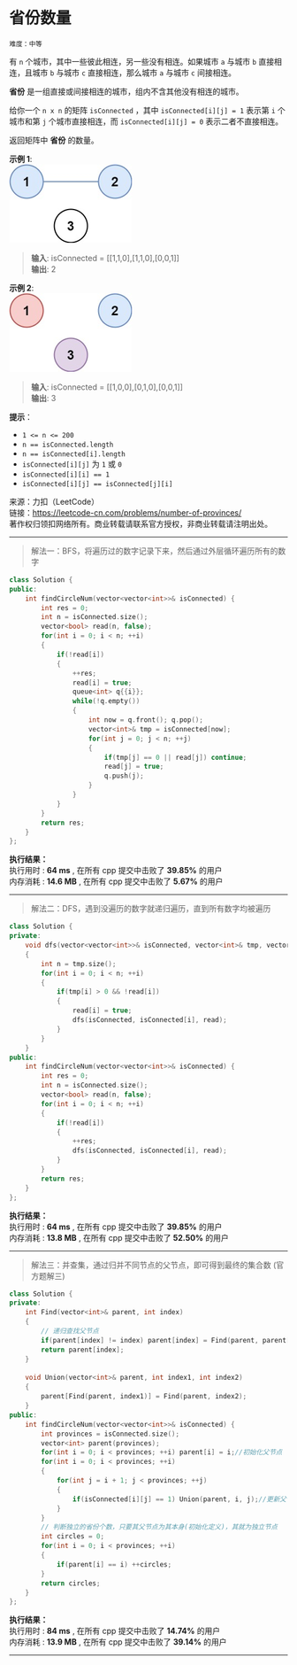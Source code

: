 # 省份数量 #  
`难度：中等` 

有 `n` 个城市，其中一些彼此相连，另一些没有相连。如果城市 `a` 与城市 `b` 直接相连，且城市 `b` 与城市 `c` 直接相连，那么城市 `a` 与城市 `c` 间接相连。  

**省份** 是一组直接或间接相连的城市，组内不含其他没有相连的城市。  

给你一个 `n x n` 的矩阵 `isConnected` ，其中 `isConnected[i][j] = 1` 表示第 `i` 个城市和第 `j` 个城市直接相连，而 `isConnected[i][j] = 0` 表示二者不直接相连。  

返回矩阵中 **省份** 的数量。  

**示例 1**:  
![示例 1](../pic/graph1.jpg "示例 1")
>**输入**: isConnected = [[1,1,0],[1,1,0],[0,0,1]]  
>**输出**: 2  

**示例 2**:  
![示例 1](../pic/graph2.jpg "示例 1")
>**输入**: isConnected = [[1,0,0],[0,1,0],[0,0,1]]  
>**输出**: 3  

**提示**：  
- `1 <= n <= 200`  
- `n == isConnected.length`  
- `n == isConnected[i].length`  
- `isConnected[i][j]` 为 `1` 或 `0`  
- `isConnected[i][i] == 1`  
- `isConnected[i][j] == isConnected[j][i]`  

来源：力扣（LeetCode）  
链接：https://leetcode-cn.com/problems/number-of-provinces/  
著作权归领扣网络所有。商业转载请联系官方授权，非商业转载请注明出处。  

---  
>解法一：BFS，将遍历过的数字记录下来，然后通过外层循环遍历所有的数字  

```C++  
class Solution {
public:
    int findCircleNum(vector<vector<int>>& isConnected) {
        int res = 0;
        int n = isConnected.size();
        vector<bool> read(n, false);
        for(int i = 0; i < n; ++i)
        {
            if(!read[i])
            {
                ++res;
                read[i] = true;
                queue<int> q{{i}};
                while(!q.empty())
                {
                    int now = q.front(); q.pop();
                    vector<int>& tmp = isConnected[now];
                    for(int j = 0; j < n; ++j)
                    {
                        if(tmp[j] == 0 || read[j]) continue;
                        read[j] = true;
                        q.push(j);
                    }
                }
            }
        }
        return res;
    }
};
```  

**执行结果：**  
执行用时 : **64 ms** , 在所有 cpp 提交中击败了 **39.85%** 的用户  
内存消耗 : **14.6 MB** , 在所有 cpp 提交中击败了 **5.67%** 的用户  

---  
>解法二：DFS，遇到没遍历的数字就递归遍历，直到所有数字均被遍历  

```C++  
class Solution {
private:
    void dfs(vector<vector<int>>& isConnected, vector<int>& tmp, vector<bool>& read)
    {
        int n = tmp.size();
        for(int i = 0; i < n; ++i)
        {
            if(tmp[i] > 0 && !read[i])
            {
                read[i] = true;
                dfs(isConnected, isConnected[i], read);
            }
        }
    }
public:
    int findCircleNum(vector<vector<int>>& isConnected) {
        int res = 0;
        int n = isConnected.size();
        vector<bool> read(n, false);
        for(int i = 0; i < n; ++i)
        {
            if(!read[i])
            {
                ++res;
                dfs(isConnected, isConnected[i], read);
            }
        }
        return res;
    }
};
```  

**执行结果：**  
执行用时 : **64 ms** , 在所有 cpp 提交中击败了 **39.85%** 的用户  
内存消耗 : **13.8 MB** , 在所有 cpp 提交中击败了 **52.50%** 的用户  

---  
>解法三：并查集，通过归并不同节点的父节点，即可得到最终的集合数 (官方题解三)  

```C++  
class Solution {
private:
    int Find(vector<int>& parent, int index)
    {
        // 递归查找父节点
        if(parent[index] != index) parent[index] = Find(parent, parent[index]);
        return parent[index];
    }

    void Union(vector<int>& parent, int index1, int index2)
    {
        parent[Find(parent, index1)] = Find(parent, index2);
    }
public:
    int findCircleNum(vector<vector<int>>& isConnected) {
        int provinces = isConnected.size();
        vector<int> parent(provinces);
        for(int i = 0; i < provinces; ++i) parent[i] = i;//初始化父节点
        for(int i = 0; i < provinces; ++i)
        {
            for(int j = i + 1; j < provinces; ++j)
            {
                if(isConnected[i][j] == 1) Union(parent, i, j);//更新父节点
            }
        }
        // 判断独立的省份个数，只要其父节点为其本身(初始化定义)，其就为独立节点
        int circles = 0;
        for(int i = 0; i < provinces; ++i)
        {
            if(parent[i] == i) ++circles;
        }
        return circles;
    }
};
```  

**执行结果：**  
执行用时 : **84 ms** , 在所有 cpp 提交中击败了 **14.74%** 的用户  
内存消耗 : **13.9 MB** , 在所有 cpp 提交中击败了 **39.14%** 的用户  

---  